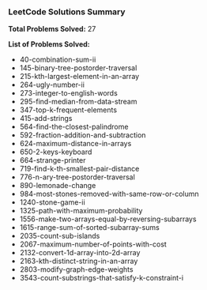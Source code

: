 <!-- SOLVED_PROBLEMS_START -->
### LeetCode Solutions Summary

**Total Problems Solved:** 27

**List of Problems Solved:**

- 40-combination-sum-ii
- 145-binary-tree-postorder-traversal
- 215-kth-largest-element-in-an-array
- 264-ugly-number-ii
- 273-integer-to-english-words
- 295-find-median-from-data-stream
- 347-top-k-frequent-elements
- 415-add-strings
- 564-find-the-closest-palindrome
- 592-fraction-addition-and-subtraction
- 624-maximum-distance-in-arrays
- 650-2-keys-keyboard
- 664-strange-printer
- 719-find-k-th-smallest-pair-distance
- 776-n-ary-tree-postorder-traversal
- 890-lemonade-change
- 984-most-stones-removed-with-same-row-or-column
- 1240-stone-game-ii
- 1325-path-with-maximum-probability
- 1556-make-two-arrays-equal-by-reversing-subarrays
- 1615-range-sum-of-sorted-subarray-sums
- 2035-count-sub-islands
- 2067-maximum-number-of-points-with-cost
- 2132-convert-1d-array-into-2d-array
- 2163-kth-distinct-string-in-an-array
- 2803-modify-graph-edge-weights
- 3543-count-substrings-that-satisfy-k-constraint-i
<!-- SOLVED_PROBLEMS_END -->
